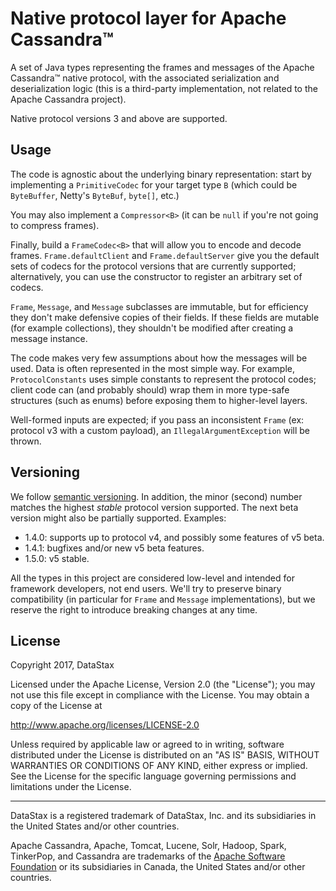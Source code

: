 # Native protocol layer for Apache Cassandra™
 
A set of Java types representing the frames and messages of the Apache Cassandra™ native protocol,
with the associated serialization and deserialization logic (this is a third-party implementation,
not related to the Apache Cassandra project).

Native protocol versions 3 and above are supported.

## Usage

The code is agnostic about the underlying binary representation: start by implementing a 
`PrimitiveCodec` for your target type `B` (which could be `ByteBuffer`, Netty's `ByteBuf`, 
`byte[]`, etc.)

You may also implement a `Compressor<B>` (it can be `null` if you're not going to compress frames).
 
Finally, build a `FrameCodec<B>` that will allow you to encode and decode frames. 
`Frame.defaultClient` and `Frame.defaultServer` give you the default sets of codecs for the 
protocol versions that are currently supported; alternatively, you can use the constructor
to register an arbitrary set of codecs.

`Frame`, `Message`, and `Message` subclasses are immutable, but for efficiency they don't make
defensive copies of their fields. If these fields are mutable (for example collections), they
shouldn't be modified after creating a message instance.

The code makes very few assumptions about how the messages will be used. Data is often represented
in the most simple way. For example, `ProtocolConstants` uses simple constants to represent the
protocol codes; client code can (and probably should) wrap them in more type-safe structures (such
as enums) before exposing them to higher-level layers.

Well-formed inputs are expected; if you pass an inconsistent `Frame` (ex: protocol v3 with a custom
payload), an `IllegalArgumentException` will be thrown.

## Versioning

We follow [semantic versioning](http://semver.org/). In addition, the minor (second) number matches
the highest *stable* protocol version supported. The next beta version might also be partially
supported. Examples:
* 1.4.0: supports up to protocol v4, and possibly some features of v5 beta.
* 1.4.1: bugfixes and/or new v5 beta features.
* 1.5.0: v5 stable.

All the types in this project are considered low-level and intended for framework developers, not
end users. We'll try to preserve binary compatibility (in particular for `Frame` and `Message` 
implementations), but we reserve the right to introduce breaking changes at any time.

## License

Copyright 2017, DataStax

Licensed under the Apache License, Version 2.0 (the "License");
you may not use this file except in compliance with the License.
You may obtain a copy of the License at

http://www.apache.org/licenses/LICENSE-2.0

Unless required by applicable law or agreed to in writing, software
distributed under the License is distributed on an "AS IS" BASIS,
WITHOUT WARRANTIES OR CONDITIONS OF ANY KIND, either express or implied.
See the License for the specific language governing permissions and
limitations under the License.

----

DataStax is a registered trademark of DataStax, Inc. and its subsidiaries in the United States 
and/or other countries.

Apache Cassandra, Apache, Tomcat, Lucene, Solr, Hadoop, Spark, TinkerPop, and Cassandra are 
trademarks of the [Apache Software Foundation](http://www.apache.org/) or its subsidiaries in
Canada, the United States and/or other countries. 